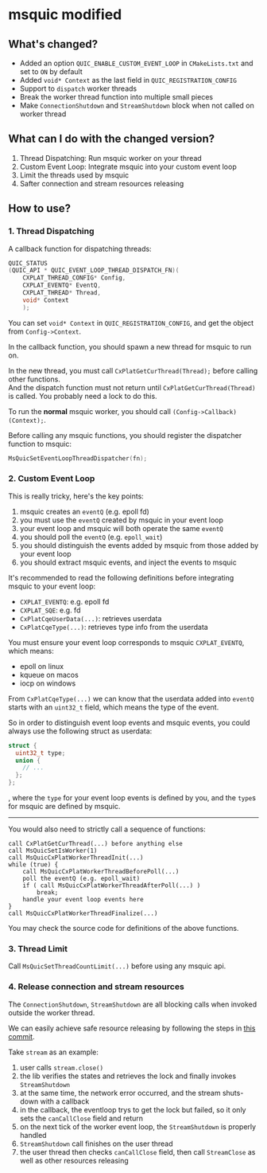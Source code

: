 # msquic modified

## What's changed?

* Added an option `QUIC_ENABLE_CUSTOM_EVENT_LOOP` in `CMakeLists.txt` and set to `ON` by default
* Added `void* Context` as the last field in `QUIC_REGISTRATION_CONFIG`
* Support to `dispatch` worker threads
* Break the worker thread function into multiple small pieces
* Make `ConnectionShutdown` and `StreamShutdown` block when not called on worker thread

## What can I do with the changed version?

1. Thread Dispatching: Run msquic worker on your thread
2. Custom Event Loop: Integrate msquic into your custom event loop
3. Limit the threads used by msquic
4. Safter connection and stream resources releasing

## How to use?

### 1. Thread Dispatching

A callback function for dispatching threads:

```c
QUIC_STATUS
(QUIC_API * QUIC_EVENT_LOOP_THREAD_DISPATCH_FN)(
    CXPLAT_THREAD_CONFIG* Config,
    CXPLAT_EVENTQ* EventQ,
    CXPLAT_THREAD* Thread,
    void* Context
    );
```

You can set `void* Context` in `QUIC_REGISTRATION_CONFIG`, and get the object from `Config->Context`.

In the callback function, you should spawn a new thread for msquic to run on.

In the new thread, you must call `CxPlatGetCurThread(Thread);` before calling other functions.  
And the dispatch function must not return until `CxPlatGetCurThread(Thread)` is called.
You probably need a lock to do this.

To run the **normal** msquic worker, you should call `(Config->Callback)(Context);`.

Before calling any msquic functions, you should register the dispatcher function to msquic:

```c
MsQuicSetEventLoopThreadDispatcher(fn);
```

### 2. Custom Event Loop

This is really tricky, here's the key points:

1. msquic creates an `eventQ` (e.g. epoll fd)
2. you must use the `eventQ` created by msquic in your event loop
3. your event loop and msquic will both operate the same `eventQ`
4. you should poll the `eventQ` (e.g. `epoll_wait`)
5. you should distinguish the events added by msquic from those added by your event loop
6. you should extract msquic events, and inject the events to msquic

It's recommended to read the following definitions before integrating msquic to your event loop:

* `CXPLAT_EVENTQ`: e.g. epoll fd
* `CXPLAT_SQE`: e.g. fd
* `CxPlatCqeUserData(...)`: retrieves userdata
* `CxPlatCqeType(...)`: retrieves type info from the userdata

You must ensure your event loop corresponds to msquic `CXPLAT_EVENTQ`, which means:

* epoll on linux
* kqueue on macos
* iocp on windows

From `CxPlatCqeType(...)` we can know that the userdata added into `eventQ` starts with an `uint32_t` field,
which means the type of the event.

So in order to distinguish event loop events and msquic events, you could always use the following struct as userdata:

```c
struct {
  uint32_t type;
  union {
    // ...
  };
};
```

, where the `type` for your event loop events is defined by you, and the `type`s for msquic are defined by msquic.

---

You would also need to strictly call a sequence of functions:

```
call CxPlatGetCurThread(...) before anything else
call MsQuicSetIsWorker(1)
call MsQuicCxPlatWorkerThreadInit(...)
while (true) {
    call MsQuicCxPlatWorkerThreadBeforePoll(...)
    poll the eventQ (e.g. epoll_wait)
    if ( call MsQuicCxPlatWorkerThreadAfterPoll(...) )
        break;
    handle your event loop events here
}
call MsQuicCxPlatWorkerThreadFinalize(...)
```

You may check the source code for definitions of the above functions.

### 3. Thread Limit

Call `MsQuicSetThreadCountLimit(...)` before using any msquic api.

### 4. Release connection and stream resources

The `ConnectionShutdown`, `StreamShutdown` are all blocking calls when invoked outside the worker thread.

We can easily achieve safe resource releasing by following the steps in [this commit](https://github.com/wkgcass/msquic-java/commit/6554f332b2196ad5d0b2f781934dbe18c9395e1d).

Take `stream` as an example:

1. user calls `stream.close()`
2. the lib verifies the states and retrieves the lock and finally invokes `StreamShutdown`
3. at the same time, the network error occurred, and the stream shuts-down with a callback
4. in the callback, the eventloop trys to get the lock but failed, so it only sets the `canCallClose` field and return
5. on the next tick of the worker event loop, the `StreamShutdown` is properly handled
6. `StreamShutdown` call finishes on the user thread
7. the user thread then checks `canCallClose` field, then call `StreamClose` as well as other resources releasing
